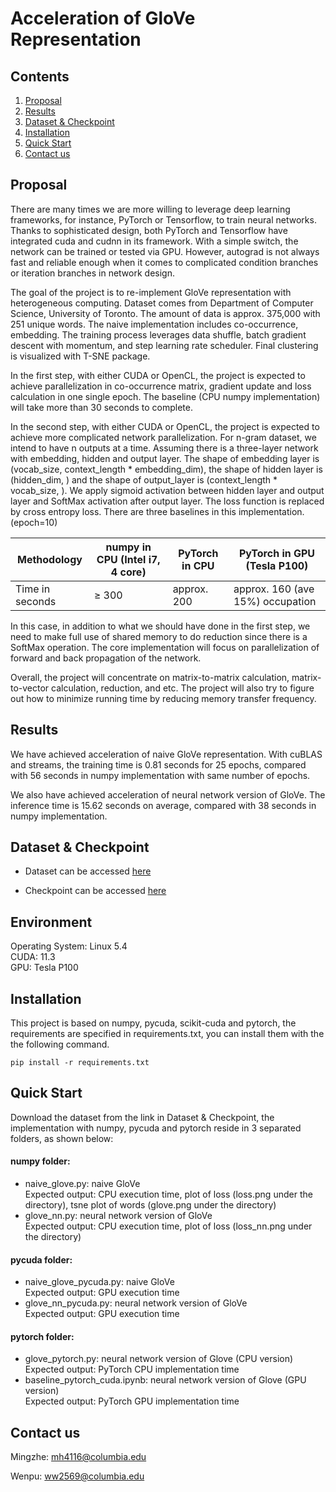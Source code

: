# Acceleration of GloVe Representation

## Contents

1. [Proposal](#proposal)
2. [Results](#results)
3. [Dataset & Checkpoint](#dataset--checkpoint)
3. [Installation](#Installation)
4. [Quick Start](#quick-start)
5. [Contact us](#contact-us)

## Proposal

There are many times we are more willing to leverage deep learning frameworks, for instance, PyTorch or Tensorflow, to train neural networks. Thanks to sophisticated design, both PyTorch and Tensorflow have integrated cuda and cudnn in its framework. With a simple switch, the network can be trained or tested via GPU. However, autograd is not always fast and reliable enough when it comes to complicated condition branches or iteration branches in network design.

The goal of the project is to re-implement GloVe representation with heterogeneous computing. Dataset comes from Department of Computer Science, University of Toronto. The amount of data is approx. 375,000 with 251 unique words. The naive implementation includes co-occurrence, embedding. The training process leverages data shuffle, batch gradient descent with momentum, and step learning rate scheduler. Final clustering is visualized with T-SNE package. 

In the first step, with either CUDA or OpenCL, the project is expected to achieve parallelization in co-occurrence matrix, gradient update and loss calculation in one single epoch. The baseline (CPU numpy implementation) will take more than 30 seconds to complete.

In the second step, with either CUDA or OpenCL, the project is expected to achieve more complicated network parallelization. For n-gram dataset, we intend to have n outputs at a time. Assuming there is a three-layer network with embedding, hidden and output layer. The shape of embedding layer is (vocab_size, context_length * embedding_dim), the shape of hidden layer is (hidden_dim, ) and the shape of output_layer is (context_length * vocab_size, ). We apply sigmoid activation between hidden layer and output layer and SoftMax activation after output layer. The loss function is replaced by cross entropy loss. There are three baselines in this implementation. (epoch=10)

| Methodology     | numpy in CPU (Intel i7, 4 core) | PyTorch in CPU | PyTorch in GPU (Tesla P100) |
| --------------- | ------------------------------- | -------------- | --------------------------- |
| Time in seconds | ≥ 300                           | approx. 200    | approx. 160 (ave 15%) occupation|

In this case, in addition to what we should have done in the first step, we need to make full use of shared memory to do reduction since there is a SoftMax operation. The core implementation will focus on parallelization of forward and back propagation of the network.

Overall, the project will concentrate on matrix-to-matrix calculation, matrix-to-vector calculation, reduction, and etc. The project will also try to figure out how to minimize running time by reducing memory transfer frequency.

## Results

We have achieved acceleration of naive GloVe representation. With cuBLAS and streams, the training time is 0.81 seconds for 25 epochs, compared with 56 seconds in numpy implementation with same number of epochs.

We also have achieved acceleration of neural network version of GloVe. The inference time is 15.62 seconds on average, compared with 38 seconds in numpy implementation.

## Dataset & Checkpoint

- Dataset can be accessed [here](https://drive.google.com/file/d/1B8Gr9G66ZRj6lvpVoVMWTyxDD52Awv1g/view?usp=sharing)


- Checkpoint can be accessed [here](https://drive.google.com/file/d/15Am6cbYhNBepm84h4MQtiXv8gO-N4A5A/view?usp=sharing)

## Environment

Operating System: Linux 5.4  
CUDA: 11.3  
GPU: Tesla P100

## Installation

This project is based on numpy, pycuda, scikit-cuda and pytorch, the requirements are specified in requirements.txt, you can install them with the the following command.

```
pip install -r requirements.txt
```

## Quick Start

Download the dataset from the link in Dataset & Checkpoint, the implementation with numpy, pycuda and pytorch reside in 3 separated folders, as shown below:

#### numpy folder:  

- naive_glove.py: naive GloVe  
  Expected output: CPU execution time, plot of loss (loss.png under the directory), tsne plot of words (glove.png under the directory)
- glove_nn.py: neural network version of GloVe  
  Expected output: CPU execution time, plot of loss (loss_nn.png under the directory)

#### pycuda folder:  
- naive_glove_pycuda.py: naive GloVe  
  Expected output: GPU execution time
- glove_nn_pycuda.py: neural network version of GloVe  
  Expected output: GPU execution time

#### pytorch folder:
- glove_pytorch.py: neural network version of Glove (CPU version)  
  Expected output: PyTorch CPU implementation time
- baseline_pytorch_cuda.ipynb: neural network version of Glove (GPU version)  
  Expected output: PyTorch GPU implementation time

## Contact us

Mingzhe: mh4116@columbia.edu

Wenpu: ww2569@columbia.edu

